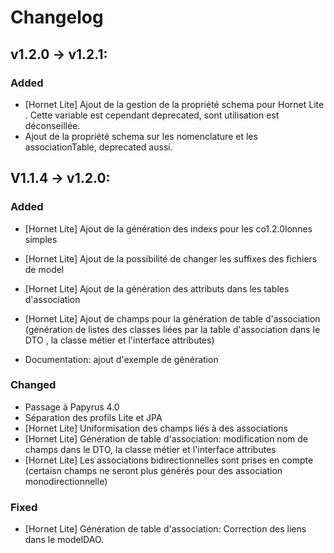 # Changelog

## v1.2.0 -> v1.2.1:

### Added

- [Hornet Lite] Ajout de la gestion de la propriété schema pour Hornet Lite . Cette variable est cependant deprecated, sont utilisation est déconseillée.
- Ajout de la propriété schema sur les nomenclature et les associationTable, deprecated aussi.

## V1.1.4 -> v1.2.0:

### Added

- [Hornet Lite] Ajout de la génération des indexs pour les co1.2.0lonnes simples
- [Hornet Lite] Ajout de la possibilité de changer les suffixes des fichiers de model
- [Hornet Lite] Ajout de la génération des attributs dans les tables d'association
- [Hornet Lite] Ajout de champs pour la génération de table d'association (génération de listes des classes liées par la table d'association dans le DTO
, la classe métier et l'interface attributes)

- Documentation: ajout d'exemple de génération

### Changed

- Passage à Papyrus 4.0
- Séparation des profils Lite et JPA
- [Hornet Lite] Uniformisation des champs liés à des associations
- [Hornet Lite] Génération de table d'association: modification nom de champs dans le DTO, la classe métier et l'interface attributes
- [Hornet Lite] Les associations bidirectionnelles sont prises en compte (certaisn champs ne seront plus générés pour des association monodirectionnelle)

### Fixed

- [Hornet Lite] Génération de table d'association: Correction des liens dans le modelDAO.



